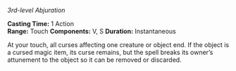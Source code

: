 _3rd-level Abjuration_

**Casting Time:** 1 Action  
**Range:** Touch
**Components:** V, S
**Duration:** Instantaneous

At your touch, all curses affecting one creature or object end. If the object is a cursed magic item, its curse remains, but the spell breaks its owner’s attunement to the object so it can be removed or discarded.
